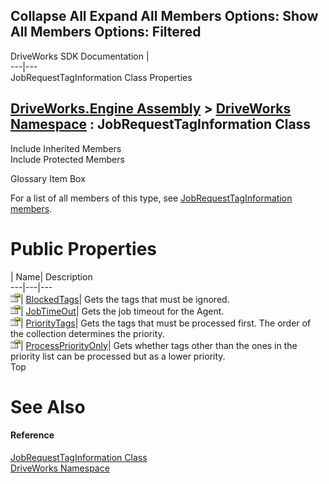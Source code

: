 Collapse All Expand All Members Options: Show All  Members Options: Filtered   
---  
DriveWorks SDK Documentation  |   
---|---  
JobRequestTagInformation Class Properties   
  
[DriveWorks.Engine Assembly](topic2156.md) > [DriveWorks Namespace](topic2159.md) : JobRequestTagInformation Class  
---  
  
Include Inherited Members    
Include Protected Members    


Glossary Item Box

For a list of all members of this type, see [JobRequestTagInformation members](topic3605.md).

# Public Properties

| Name| Description  
---|---|---  
![Public Property](dotnetimages/publicProperty.gif)| [BlockedTags](topic3611.md)| Gets the tags that must be ignored.   
![Public Property](dotnetimages/publicProperty.gif)| [JobTimeOut](topic3612.md)| Gets the job timeout for the Agent.   
![Public Property](dotnetimages/publicProperty.gif)| [PriorityTags](topic3613.md)| Gets the tags that must be processed first. The order of the collection determines the priority.   
![Public Property](dotnetimages/publicProperty.gif)| [ProcessPriorityOnly](topic3614.md)| Gets whether tags other than the ones in the priority list can be processed but as a lower priority.   
Top

# See Also

#### Reference

[JobRequestTagInformation Class](topic3604.md)   
[DriveWorks Namespace](topic2159.md)


